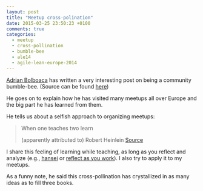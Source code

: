 ```yaml
---
layout: post
title: "Meetup cross-polination"
date: 2015-03-25 23:50:23 +0100
comments: true
categories: 
  - meetup
  - cross-pollination
  - bumble-bee
  - ale14
  - agile-lean-europe-2014
---
```


[Adrian Bolboaca][adibolb] has written a very interesting post on being a community bumble-bee. (Source can be found [here][original-post])

He goes on to explain how he has visited many meetups all over Europe and the big part he has learned from them.

He tells us about a selfish approach to organizing meetups:

> When one teaches two learn
>
> (apparently attributed to) Robert Heinlein [Source](http://www.math.niu.edu/~rusin/nonwork/quotes)

I share this feeling of learning while teaching, as long as you reflect and analyze (e.g., [hansei](http://en.wikipedia.org/wiki/Hansei) or [reflect as you work](http://chimera.labs.oreilly.com/books/1234000001813/ch05.html#reflect_as_you_work)). I also try to apply it to my meetups.

As a funny note, he said this cross-pollination has crystallized in as many ideas as to fill three books.


[adibolb]: https://twitter.com/adibolb
[original-post]: http://blog.adrianbolboaca.ro/2015/03/talk-agile-lean-europe-2014-being-a-community-bumble-bee/